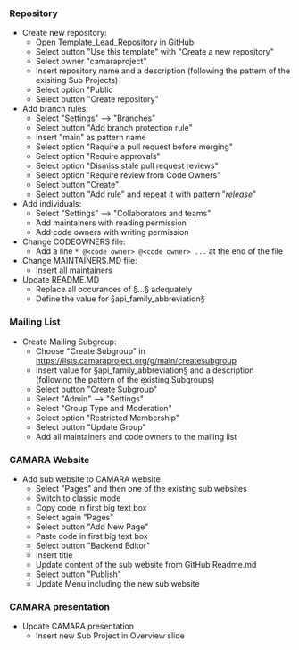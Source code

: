### Repository

* Create new repository:
  * Open Template_Lead_Repository in GitHub
  * Select button "Use this template" with "Create a new repository"
  * Select owner "camaraproject"
  * Insert repository name and a description (following the pattern of the exisiting Sub Projects)
  * Select option "Public
  * Select button "Create repository"
* Add branch rules:
  * Select "Settings" --> "Branches"
  * Select button "Add branch protection rule"
  * Insert "main" as pattern name
  * Select option "Require a pull request before merging"
  * Select option "Require approvals"
  * Select option "Dismiss stale pull request reviews"
  * Select option "Require review from Code Owners"
  * Select button "Create"
  * Select button "Add rule" and repeat it with pattern "*release*"
* Add individuals:
  * Select "Settings" --> "Collaborators and teams"
  * Add maintainers with reading permission
  * Add code owners with writing permission
* Change CODEOWNERS file:
  * Add a line `* @<code owner> @<code owner> ...` at the end of the file
* Change MAINTAINERS.MD file:
	* Insert all maintainers
* Update README.MD
	* Replace all occurances of §...§ adequately
	* Define the value for §api_family_abbreviation§

### Mailing List

* Create Mailing Subgroup:
	* Choose "Create Subgroup" in https://lists.camaraproject.org/g/main/createsubgroup
	* Insert value for §api_family_abbreviation§ and a description (following the pattern of the existing Subgroups)
	* Select button "Create Subgroup"
	* Select "Admin" --> "Settings"
	* Select "Group Type and Moderation"
	* Select option "Restricted Membership"
	* Select button "Update Group"
	* Add all maintainers and code owners to the mailing list

### CAMARA Website

* Add sub website to CAMARA website
	* Select "Pages" and then one of the existing sub websites
	* Switch to classic mode
	* Copy code in first big text box
	* Select again "Pages"
	* Select button "Add New Page"
	* Paste code in first big text box
	* Select button "Backend Editor"
	* Insert title
	* Update content of the sub website from GitHub Readme.md
	* Select button "Publish"
	* Update Menu including the new sub website

### CAMARA presentation

* Update CAMARA presentation
	* Insert new Sub Project in Overview slide
